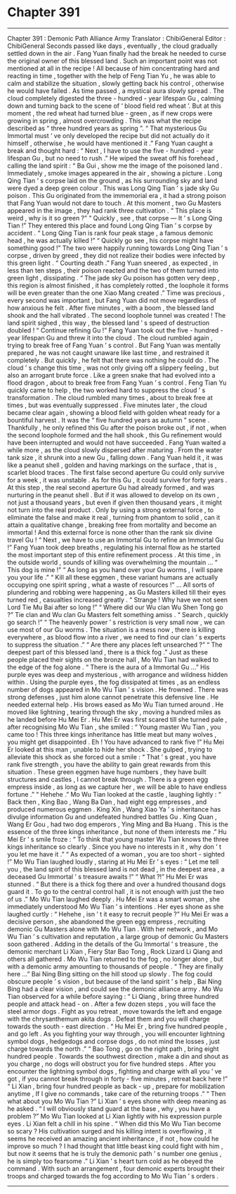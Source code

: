 
# Chapter 391


---

Chapter 391 : Demonic Path Alliance Army
Translator :
ChibiGeneral
Editor :
ChibiGeneral
Seconds passed like days , eventually , the cloud gradually settled down in the air .
Fang Yuan finally had the break he needed to curse the original owner of this blessed land . Such an important point was not mentioned at all in the recipe !
All because of him concentrating hard and reacting in time , together with the help of Feng Tian Yu , he was able to calm and stabilize the situation , slowly getting back his control , otherwise he would have failed .
As time passed , a mystical aura slowly spread .
The cloud completely digested the three - hundred - year lifespan Gu , calming down and turning back to the scene of ‘ blood field red wheat ’. But at this moment , the red wheat had turned blue - green , as if new crops were growing in spring , almost overcrowding . This was what the recipe described as
“ three hundred years as spring ”.
“ That mysterious Gu Immortal must ’ ve only developed the recipe but did not actually do it himself , otherwise , he would have mentioned it .” Fang Yuan caught a break and thought hard : “ Next , I have to use the five - hundred - year lifespan Gu , but no need to rush .”
He wiped the sweat off his forehead , calling the land spirit : “ Ba Gui , show me the image of the poisoned land .
Immediately , smoke images appeared in the air , showing a picture .
Long Qing Tian ’ s corpse laid on the ground , as his surrounding sky and land were dyed a deep green colour .
This was Long Qing Tian ’ s jade sky Gu poison .
This Gu originated from the immemorial era , it had a strong poison that Fang Yuan would not dare to touch .
At this moment , two Gu Masters appeared in the image , they had rank three cultivation .
“ This place is weird , why is it so green ?”
“ Quickly , see , that corpse — It ’ s Long Qing Tian !”
They entered this place and found Long Qing Tian ’ s corpse by accident .
“ Long Qing Tian is rank four peak stage , a famous demonic head , he was actually killed !”
“ Quickly go see , his corpse might have something good !”
The two were happily running towards Long Qing Tian ’ s corpse , driven by greed , they did not realize their bodies were infected by this green light .
“ Courting death .” Fang Yuan sneered , as expected , in less than ten steps , their poison reacted and the two of them turned into green light , dissipating .
“ The jade sky Gu poison has gotten very deep , this region is almost finished , it has completely rotted , the loophole it forms will be even greater than the one Xiao Mang created .”
Time was precious , every second was important , but Fang Yuan did not move regardless of how anxious he felt .
After five minutes , with a boom , the blessed land shook and the hall vibrated .
The second loophole tunnel was created !
The land spirit sighed , this way , the blessed land ’ s speed of destruction doubled !
“ Continue refining Gu !” Fang Yuan took out the five - hundred - year lifespan Gu and threw it into the cloud .
The cloud rumbled again , trying to break free of Fang Yuan ’ s control .
But Fang Yuan was mentally prepared , he was not caught unaware like last time , and restrained it completely .
But quickly , he felt that there was nothing he could do .
The cloud ’ s change this time , was not only giving off a slippery feeling , but also an arrogant brute force . Like a green snake that had evolved into a flood dragon , about to break free from Fang Yuan ’ s control .
Feng Tian Yu quickly came to help , the two worked hard to suppress the cloud ’ s transformation .
The cloud rumbled many times , about to break free at times , but was eventually suppressed .
Five minutes later , the cloud became clear again , showing a blood field with golden wheat ready for a bountiful harvest . It was the “ five hundred years as autumn ” scene .
Thankfully , he only refined this Gu after the poison broke out , if not , when the second loophole formed and the hall shook , this Gu refinement would have been interrupted and would not have succeeded .
Fang Yuan waited a while more , as the cloud slowly dispersed after maturing . From the water tank size , it shrunk into a new Gu , falling down .
Fang Yuan held it , it was like a peanut shell , golden and having markings on the surface , that is , scarlet blood traces .
The first false second aperture Gu could only survive for a week , it was unstable . As for this Gu , it could survive for forty years .
At this step , the real second aperture Gu had already formed , and was nurturing in the peanut shell .
But if it was allowed to develop on its own , not just a thousand years , but even if given then thousand years , it might not turn into the real product . Only by using a strong external force , to eliminate the false and make it real , turning from phantom to solid , can it attain a qualitative change , breaking free from mortality and become an immortal !
And this external force is none other than the rank six divine travel Gu !
“ Next , we have to use an Immortal Gu to refine an Immortal Gu !” Fang Yuan took deep breaths , regulating his internal flow as he started the most important step of this entire refinement process .
At this time , in the outside world , sounds of killing was overwhelming the mountain …
“ This dog is mine !”
“ As long as you hand over your Gu worms , I will spare you your life .”
“ Kill all these eggmen , these variant humans are actually occupying one spirit spring , what a waste of resources !”
…
All sorts of plundering and robbing were happening , as Gu Masters killed till their eyes turned red , casualties increased greatly .
“ Strange ! Why have we not seen Lord Tie Mu Bai after so long !”
“ Where did our Wu clan Wu Shen Tong go ?”
Tie clan and Wu clan Gu Masters felt something amiss .
“ Search , quickly go search !”
“ The heavenly power ’ s restriction is very small now , we can use most of our Gu worms . The situation is a mess now , there is killing everywhere , as blood flow into a river , we need to find our clan ’ s experts to suppress the situation .”
“ Are there any places left unsearched ?”
“ The deepest part of this blessed land , there is a thick fog .”
Just as these people placed their sights on the bronze hall , Mo Wu Tian had walked to the edge of the fog alone .
“ There is the aura of a Immortal Gu …”
His purple eyes was deep and mysterious , with arrogance and wildness hidden within . Using the purple eyes , the fog dissipated at times , as an endless number of dogs appeared in Mo Wu Tian ’ s vision .
He frowned .
There was strong defenses , just him alone cannot penetrate this defensive line . He needed external help .
His brows eased as Mo Wu Tian turned around .
He moved like lightning , tearing through the sky , moving a hundred miles as he landed before Hu Mei Er .
Hu Mei Er was first scared till she turned pale , after recognising Mo Wu Tian , she smiled : “ Young master Wu Tian , you came too ! This three kings inheritance has
little meat but many wolves
, you might get disappointed . Eh ! You have advanced to rank five !”
Hu Mei Er looked at this man , unable to hide her shock .
She gulped , trying to alleviate this shock as she forced out a smile : “ That ’ s great , you have rank five strength , you have the ability to gain great rewards from this situation . These green eggmen have huge numbers , they have built structures and castles , I cannot break through . There is a green egg empress inside , as long as we capture her , we will be able to have endless fortune .”
“ Hehehe .” Mo Wu Tian looked at the castle , laughing lightly : “ Back then , King Bao , Wang Ba Dan , had eight egg empresses , and produced numerous eggmen . King Xin , Wang Xiao Ya ’ s inheritance has divulge information Gu and undefeated hundred battles Gu . King Quan , Wang Er Gou , had two dog emperors , Ying Ming and Ba Huang . This is the essence of the three kings inheritance , but none of them interests me .”
Hu Mei Er ’ s smile froze : “ To think that young master Wu Tian knows the three kings inheritance so clearly . Since you have no interests in it , why don ’ t you let me have it .”
“ As expected of a woman , you are too short - sighted !” Mo Wu Tian laughed loudly , staring at Hu Mei Er ’ s eyes : “ Let me tell you , the land spirit of this blessed land is not dead , in the deepest area , a deceased Gu Immortal ’ s treasure awaits !”
“ What ?!” Hu Mei Er was stunned .
“ But there is a thick fog there and over a hundred thousand dogs guard it . To go to the central control hall , it is not enough with just the two of us .” Mo Wu Tian laughed deeply .
Hu Mei Er was a smart woman , she immediately understood Mo Wu Tian ’ s intentions .
Her eyes shone as she laughed curtly : “ Hehehe , isn ’ t it easy to recruit people ?”
Hu Mei Er was a decisive person , she abandoned the green egg empress , recruiting demonic Gu Masters alone with Mo Wu Tian .
With her network , and Mo Wu Tian ’ s cultivation and reputation , a large group of demonic Gu Masters soon gathered .
Adding in the details of the Gu Immortal ’ s treasure , the demonic merchant Li Xian , Fiery Star Bao Tong , Rock Lizard Li Qiang and others all gathered .
Mo Wu Tian returned to the fog , no longer alone , but with a demonic army amounting to thousands of people .
“ They are finally here …” Bai Ning Bing sitting on the hill stood up slowly .
The fog could obscure people ’ s vision , but because of the land spirit ’ s help , Bai Ning Bing had a clear vision , and could see the demonic alliance army .
Mo Wu Tian observed for a while before saying : “ Li Qiang , bring three hundred people and attack head - on . After a few dozen steps , you will face the steel armor dogs . Fight as you retreat , move towards the left and engage with the chrysanthemum akita dogs . Defeat them and you will charge towards the south - east direction .
“ Hu Mei Er , bring five hundred people , and go left . As you fighting your way through , you will encounter lightning symbol dogs , hedgedogs and corpse dogs , do not mind the losses , just charge towards the north .”
“ Bao Tong , go on the right path , bring eight hundred people . Towards the southwest direction , make a din and shout as you charge , no dogs will obstruct you for five hundred steps . After you encounter the lightning symbol dogs , fighting and charge with all you ’ ve got , if you cannot break through in forty - five minutes , retreat back here !”
“ Li Xian , bring four hundred people as back - up , prepare for mobilization anytime , If I give no commands , take care of the returning troops .”
“ Then what about you Mo Wu Tian ?” Li Xian ’ s eyes shone with deep meaning as he asked .
“ I will obviously stand guard at the base , why , you have a problem ?” Mo Wu Tian looked at Li Xian lightly with his expression purple eyes .
Li Xian felt a chill in his spine .
“ When did this Mo Wu Tian become so scary ? His cultivation surged and his killing intent is overflowing , it seems he received an amazing ancient inheritance , if not , how could he improve so much ? I had thought that little beast king could fight with him , but now it seems that he is truly the demonic path ’ s number one genius , he is simply too fearsome .”
Li Xian ’ s heart turn cold as he obeyed the command .
With such an arrangement , four demonic experts brought their troops and charged towards the fog according to Mo Wu Tian ’ s orders .

---

